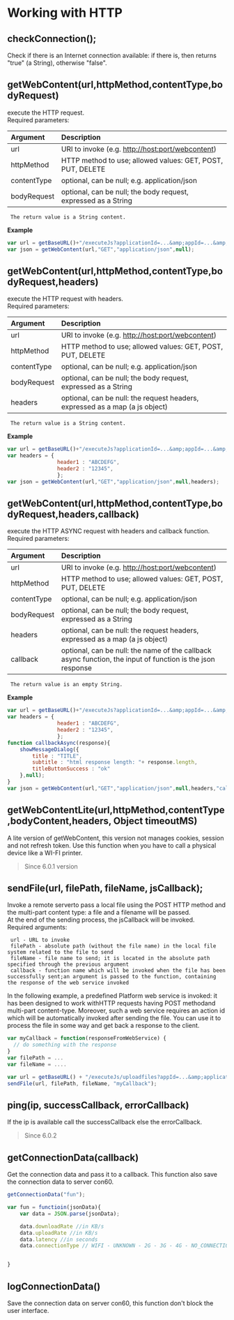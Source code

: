 # Working with HTTP

## checkConnection\(\);

Check if there is an Internet connection available: if there is, then returns "true" \(a String\), otherwise "false".

## getWebContent\(url,httpMethod,contentType,bodyRequest\) <a id="getwebcontent"></a>

execute the HTTP request.  
Required parameters:

| Argument | Description |
| :--- | :--- |
| url | URI to invoke \(e.g. [http://host:port/webcontent](http://host:port/webcontent)\) |
| httpMethod | HTTP method to use; allowed values: GET, POST, PUT, DELETE |
| contentType | optional, can be null; e.g. application/json |
| bodyRequest | optional, can be null; the body request, expressed as a String |

```text
 The return value is a String content.
```

**Example**

```javascript
var url = getBaseURL()+"/executeJs?applicationId=...&amp;appId=...&amp;actionId=...&amp;otherparameters&amp;restfulToken="+getToken();
var json = getWebContent(url,"GET","application/json",null);
```

## getWebContent\(url,httpMethod,contentType,bodyRequest,headers\) <a id="sendfile"></a>

execute the HTTP request with headers.  
Required parameters:

| Argument | Description |
| :--- | :--- |
| url | URI to invoke \(e.g. [http://host:port/webcontent](http://host:port/webcontent)\) |
| httpMethod | HTTP method to use; allowed values: GET, POST, PUT, DELETE |
| contentType | optional, can be null; e.g. application/json |
| bodyRequest | optional, can be null; the body request, expressed as a String |
| headers | optional, can be null: the request headers, expressed as a map \(a js object\) |

```text
 The return value is a String content.
```

**Example**

```javascript
var url = getBaseURL()+"/executeJs?applicationId=...&amp;appId=...&amp;actionId=...&amp;otherparameters&amp;restfulToken="+getToken();
var headers = {
                header1 : "ABCDEFG",
                header2 : "12345",
                };
var json = getWebContent(url,"GET","application/json",null,headers);
```

## getWebContent\(url,httpMethod,contentType,bodyRequest,headers,callback\) <a id="sendfile"></a>

execute the HTTP ASYNC request with headers and callback function.  
Required parameters:

| Argument | Description |
| :--- | :--- |
| url | URI to invoke \(e.g. [http://host:port/webcontent](http://host:port/webcontent)\) |
| httpMethod | HTTP method to use; allowed values: GET, POST, PUT, DELETE |
| contentType | optional, can be null; e.g. application/json |
| bodyRequest | optional, can be null; the body request, expressed as a String |
| headers | optional, can be null: the request headers, expressed as a map \(a js object\) |
| callback | optional, can be null: the name of the callback async function, the input of function is the json response |

```text
 The return value is an empty String.
```

**Example**

```javascript
var url = getBaseURL()+"/executeJs?applicationId=...&amp;appId=...&amp;actionId=...&amp;otherparameters&amp;restfulToken="+getToken();
var headers = {
                header1 : "ABCDEFG",
                header2 : "12345",
                };
function callbackAsync(response){
    showMessageDialog({
        title : "TITLE",
        subtitle : "html response length: "+ response.length,
        titleButtonSuccess : "ok"
    },null);
}
var json = getWebContent(url,"GET","application/json",null,headers,"callbackAsync");
```

## getWebContentLite\(url,httpMethod,contentType,bodyContent,headers, Object timeoutMS\) <a id="sendfile"></a>

A lite version of getWebContent, this version not manages cookies, session and not refresh token. Use this function when you have to call a physical device like a WI-FI printer.

> Since 6.0.1 version

## sendFile\(url, filePath, fileName, jsCallback\); <a id="sendfile"></a>

Invoke a remote serverto pass a local file using the POST HTTP method and the multi-part content type: a file and a filename will be passed.  
At the end of the sending process, the jsCallback will be invoked.  
Required arguments:

```text
 url - URL to invoke
 filePath - absolute path (without the file name) in the local file system related to the file to send
 fileName - file name to send; it is located in the absolute path specified through the previous argument
 callback - function name which will be invoked when the file has been successfully sent;an argument is passed to the function, containing the response of the web service invoked
```

In the following example, a predefined Platform web service is invoked: it has been designed to work withHTTP requests having POST methodand multi-part content-type. Moreover, such a web service requires an action id which will be automatically invoked after sending the file. You can use it to process the file in some way and get back a response to the client.

```javascript
var myCallback = function(responseFromWebService) {
  // do something with the response
}
var filePath = ...
var fileName = ....

var url = getBaseURL() + "/executeJs/uploadfiles?appId=...&amp;applicationId=...&amp;actionId=...&amp;dirId=...&amp;unzip=false&amp;restfulToken="+getToken();
sendFile(url, filePath, fileName, "myCallback");
```

## ping\(ip, successCallback,  errorCallback\)

If the ip is available call the successCallback else the errorCallback.

> Since 6.0.2

## getConnectionData\(callback\)

Get the connection data and pass it to a callback. This function also save the connection data to server con60.

```javascript
getConnectionData("fun");

var fun = functioin(jsonData){
    var data = JSON.parse(jsonData);

    data.downloadRate //in KB/s
    data.uploadRate //in KB/s
    data.latency //in seconds
    data.connectionType // WIFI - UNKNOWN - 2G - 3G - 4G - NO_CONNECTION


}
```

## logConnectionData\(\)

Save the connection data on server con60, this function don't block the user interface.

